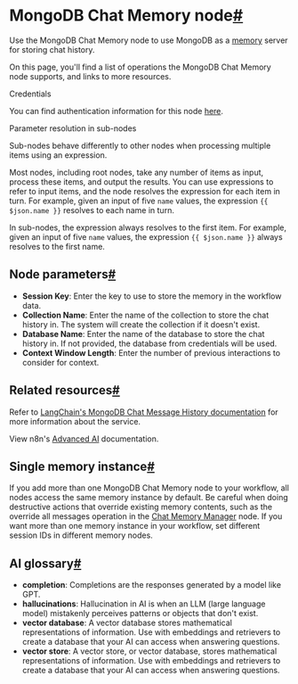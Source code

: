 [](https://github.com/n8n-io/n8n-docs/edit/main/docs/integrations/builtin/cluster-nodes/sub-nodes/n8n-nodes-langchain.memorymongochat.md "Edit this page")

# MongoDB Chat Memory node[#](#mongodb-chat-memory-node "Permanent link")

Use the MongoDB Chat Memory node to use MongoDB as a [memory](../../../../../glossary/#ai-memory) server for storing chat history.

On this page, you'll find a list of operations the MongoDB Chat Memory node supports, and links to more resources.

Credentials

You can find authentication information for this node [here](../../../credentials/mongodb/).

Parameter resolution in sub-nodes

Sub-nodes behave differently to other nodes when processing multiple items using an expression.

Most nodes, including root nodes, take any number of items as input, process these items, and output the results. You can use expressions to refer to input items, and the node resolves the expression for each item in turn. For example, given an input of five `name` values, the expression `{{ $json.name }}` resolves to each name in turn.

In sub-nodes, the expression always resolves to the first item. For example, given an input of five `name` values, the expression `{{ $json.name }}` always resolves to the first name.

## Node parameters[#](#node-parameters "Permanent link")

*   **Session Key**: Enter the key to use to store the memory in the workflow data.
*   **Collection Name**: Enter the name of the collection to store the chat history in. The system will create the collection if it doesn't exist.
*   **Database Name**: Enter the name of the database to store the chat history in. If not provided, the database from credentials will be used.
*   **Context Window Length**: Enter the number of previous interactions to consider for context.

## Related resources[#](#related-resources "Permanent link")

Refer to [LangChain's MongoDB Chat Message History documentation](https://js.langchain.com/docs/integrations/memory/mongodb) for more information about the service.

View n8n's [Advanced AI](../../../../../advanced-ai/) documentation.

## Single memory instance[#](#single-memory-instance "Permanent link")

If you add more than one MongoDB Chat Memory node to your workflow, all nodes access the same memory instance by default. Be careful when doing destructive actions that override existing memory contents, such as the override all messages operation in the [Chat Memory Manager](../n8n-nodes-langchain.memorymanager/) node. If you want more than one memory instance in your workflow, set different session IDs in different memory nodes.

## AI glossary[#](#ai-glossary "Permanent link")

*   **completion**: Completions are the responses generated by a model like GPT.
*   **hallucinations**: Hallucination in AI is when an LLM (large language model) mistakenly perceives patterns or objects that don't exist.
*   **vector database**: A vector database stores mathematical representations of information. Use with embeddings and retrievers to create a database that your AI can access when answering questions.
*   **vector store**: A vector store, or vector database, stores mathematical representations of information. Use with embeddings and retrievers to create a database that your AI can access when answering questions.